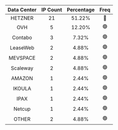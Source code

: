 | Data Center | IP Count | Percentage | Freq |
|:------------:|:--------:|:-----------:|:-----:|
| HETZNER | 21 | 51.22% | 🔴 |
| OVH | 5 | 12.20% | 🟢 |
| Contabo | 3 | 7.32% | 🟢 |
| LeaseWeb | 2 | 4.88% | 🟢 |
| MEVSPACE | 2 | 4.88% | 🟢 |
| Scaleway | 2 | 4.88% | 🟢 |
| AMAZON | 1 | 2.44% | 🟢 |
| IKOULA | 1 | 2.44% | 🟢 |
| IPAX | 1 | 2.44% | 🟢 |
| Netcup | 1 | 2.44% | 🟢 |
| OTHER | 2 | 4.88% | 🟢 |
